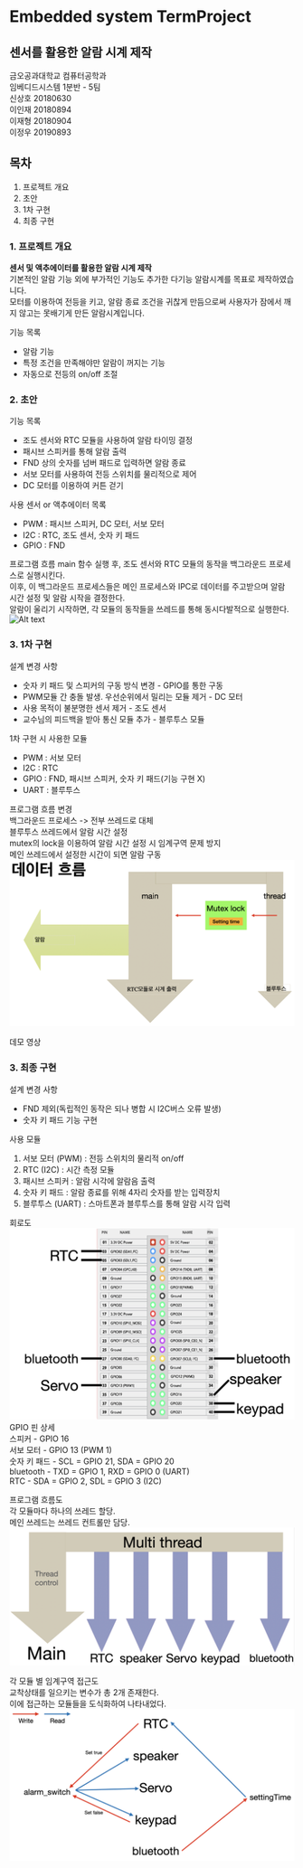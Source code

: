 # Embedded system TermProject
## 센서를 활용한 알람 시계 제작

금오공과대학교 컴퓨터공학과<br>
임베디드시스템 1분반 - 5팀<br>
신상호 20180630<br>
이인재 20180894<br>
이재형 20180904<br>
이정우 20190893<br>

## 목차
1. 프로젝트 개요
2. 초안
3. 1차 구현
4. 최종 구현

### 1. 프로젝트 개요
**센서 및 액추에이터를 활용한 알람 시계 제작**<br>
기본적인 알람 기능 외에 부가적인 기능도 추가한 다기능 알람시계를 목표로 제작하였습니다.<br>
모터를 이용하여 전등을 키고, 알람 종료 조건을 귀찮게 만듬으로써 사용자가 잠에서 깨지 않고는 못배기게 만든 알람시계입니다.<br>

기능 목록
- 알람 기능
- 특정 조건을 만족해야만 알람이 꺼지는 기능
- 자동으로 전등의 on/off 조절

### 2. 초안
기능 목록
- 조도 센서와 RTC 모듈을 사용하여 알람 타이밍 결정
- 패시브 스피커를 통해 알람 출력
- FND 상의 숫자를 넘버 패드로 입력하면 알람 종료
- 서보 모터를 사용하여 전등 스위치를 물리적으로 제어
- DC 모터를 이용하여 커튼 걷기

사용 센서 or 액추에이터 목록
- PWM : 패시브 스피커, DC 모터, 서보 모터
- I2C : RTC, 조도 센서, 숫자 키 패드
- GPIO : FND

프로그램 흐름
main 함수 실행 후, 조도 센서와 RTC 모듈의 동작을 백그라운드 프로세스로 실행시킨다.<br>
이후, 이 백그라운드 프로세스들은 메인 프로세스와 IPC로 데이터를 주고받으며 알람 시간 설정 및 알람 시작을 결정한다.<br>
알람이 울리기 시작하면, 각 모듈의 동작들을 쓰레드를 통해 동시다발적으로 실행한다.<br>
![Alt text](<image/Screenshot 2023-12-21 at 2.42.48 PM.png>)

### 3. 1차 구현
설계 변경 사항
- 숫자 키 패드 및 스피커의 구동 방식 변경 - GPIO를 통한 구동
- PWM모듈 간 충돌 발생. 우선순위에서 밀리는 모듈 제거 - DC 모터
- 사용 목적이 불분명한 센서 제거 - 조도 센서
- 교수님의 피드백을 받아 통신 모듈 추가 - 블루투스 모듈

1차 구현 시 사용한 모듈
- PWM : 서보 모터
- I2C : RTC
- GPIO : FND, 패시브 스피커, 숫자 키 패드(기능 구현 X)
- UART : 블루투스

프로그램 흐름 변경<br>
백그라운드 프로세스 -> 전부 쓰레드로 대체<br>
블루투스 쓰레드에서 알람 시간 설정<br>
mutex의 lock을 이용하여 알람 시간 설정 시 임계구역 문제 방지<br>
메인 쓰레드에서 설정한 시간이 되면 알람 구동<br>
![Alt text](image/image.png)

데모 영상<br>


### 3. 최종 구현
설계 변경 사항
- FND 제외(독립적인 동작은 되나 병합 시 I2C버스 오류 발생)
- 숫자 키 패드 기능 구현

사용 모듈
1. 서보 모터 (PWM) : 전등 스위치의 물리적 on/off
2. RTC (I2C) : 시간 측정 모듈
3. 패시브 스피커 : 알람 시각에 알람음 출력
4. 숫자 키 패드 : 알람 종료를 위해 4자리 숫자를 받는 입력장치
5. 블루투스 (UART) : 스마트폰과 블루투스를 통해 알람 시각 입력

회로도<br>
![Alt text](image/image_4.png)
GPIO 핀 상세<br>
스피커 - GPIO 16<br>
서보 모터 - GPIO 13 (PWM 1)<br>
숫자 키 패드 - SCL = GPIO 21, SDA = GPIO 20<br>
bluetooth - TXD = GPIO 1, RXD = GPIO 0 (UART)<br>
RTC - SDA = GPIO 2, SDL = GPIO 3 (I2C)<br>

프로그램 흐름도<br>
각 모듈마다 하나의 쓰레드 할당. <br>
메인 쓰레드는 쓰레드 컨트롤만 담당.<br>
![Alt text](image/image_2.png)

각 모듈 별 임계구역 접근도<br>
교착상태를 일으키는 변수가 총 2개 존재한다.<br>
이에 접근하는 모듈들을 도식화하여 나타내었다.<br>
![Alt text](image/image_3.png)

